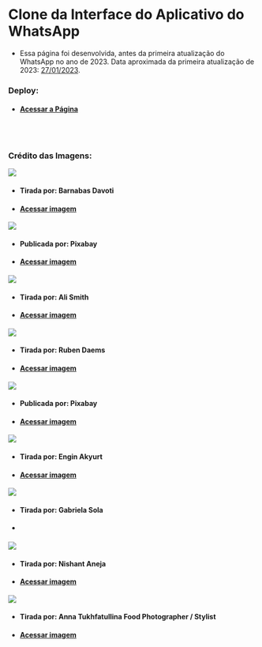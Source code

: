 # Clone da Interface do Aplicativo do WhatsApp

* Essa página foi desenvolvida, antes da primeira atualização do WhatsApp no ano de 2023. Data aproximada da primeira atualização de 2023: <a href="https://github.com/joao3872/Interface_do_WhatsApp/">27/01/2023</a>.

### Deploy:

* #### <a href="https://joao3872.github.io/Interface_do_WhatsApp/" target="_blank">Acessar a Página</a>

<br>
<br>

### Crédito das Imagens:

<img src="images/cachorro.png" />

* #### Tirada por: Barnabas Davoti

* #### <a href="https://www.pexels.com/pt-br/foto/animal-bicho-fotografia-animal-fotografia-de-animais-10096129/">Acessar imagem</a>

<img src="images/catedral.png" />

* #### Publicada por: Pixabay

* #### <a href="https://www.pexels.com/pt-br/foto/basilica-de-sao-pedro-russia-sob-ceu-nublado-236294/">Acessar imagem</a>

<img src="images/churrasco.png" />

* #### Tirada por: Ali Smith

* #### <a href="https://www.pexels.com/pt-br/foto/carne-grelhada-2768089/">Acessar imagem</a>

<img src="images/computador.png" />

* #### Tirada por: Ruben Daems

* #### <a href="https://www.pexels.com/pt-br/foto/camera-maquina-computador-teclado-5552789/">Acessar imagem</a>

<img src="images/gato.png" />

* #### Publicada por: Pixabay

* #### <a href="https://www.pexels.com/pt-br/foto/gato-malhado-branco-e-marrom-160839/">Acessar imagem</a>

<img src="images/lanche.png" />

* #### Tirada por: Engin Akyurt

* #### <a href="https://www.pexels.com/pt-br/foto/hamburguer-ao-lado-de-batata-frita-2271107/">Acessar imagem</a>

<img src="images/praia.png" />

* #### Tirada por: Gabriela Sola

* #### <a href="https://www.pexels.com/pt-br/foto/praia-litoral-cadeiras-de-praia-costa-14700501/"></a>

<img src="images/rosquinhas.png" />

* #### Tirada por: Nishant Aneja

* #### <a href="https://www.pexels.com/pt-br/foto/foto-de-close-up-de-donuts-2955820/">Acessar imagem</a>

<img src="images/torta.png" />

* #### Tirada por: Anna Tukhfatullina Food Photographer / Stylist

* #### <a href="https://www.pexels.com/pt-br/foto/fotografia-de-close-up-de-torta-assada-2693448/">Acessar imagem</a>
